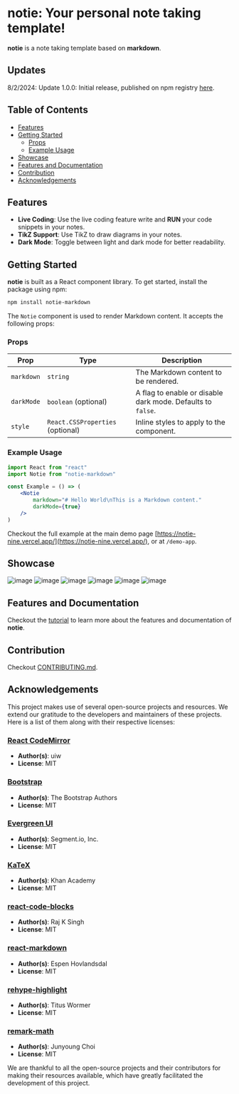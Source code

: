 # **notie**: Your personal note taking template!

**notie** is a note taking template based on **markdown**.

## Updates

8/2/2024: Update 1.0.0: Initial release, published on npm registry [here](https://www.npmjs.com/package/notie-markdown).

## Table of Contents

-   [Features](#features)
-   [Getting Started](#getting-started)
    -   [Props](#props)
    -   [Example Usage](#example-usage)
-   [Showcase](#showcase)
-   [Features and Documentation](#features-and-documentation)
-   [Contribution](#contribution)
-   [Acknowledgements](#acknowledgements)

## Features

-   **Live Coding**: Use the live coding feature write and **RUN** your code snippets in your notes.
-   **TikZ Support**: Use TikZ to draw diagrams in your notes.
-   **Dark Mode**: Toggle between light and dark mode for better readability.

## Getting Started

**notie** is built as a React component library. To get started, install the package using npm:

```bash
npm install notie-markdown
```

The `Notie` component is used to render Markdown content. It accepts the following props:

### Props

| Prop       | Type                             | Description                                                 |
| ---------- | -------------------------------- | ----------------------------------------------------------- |
| `markdown` | `string`                         | The Markdown content to be rendered.                        |
| `darkMode` | `boolean` (optional)             | A flag to enable or disable dark mode. Defaults to `false`. |
| `style`    | `React.CSSProperties` (optional) | Inline styles to apply to the component.                    |

### Example Usage

```jsx
import React from "react"
import Notie from "notie-markdown"

const Example = () => (
    <Notie
        markdown="# Hello World\nThis is a Markdown content."
        darkMode={true}
    />
)
```

Checkout the full example at the main demo page [https://notie-nine.vercel.app/](https://notie-nine.vercel.app/), or at `/demo-app`.

## Showcase

![image](https://github.com/branyang02/notie/assets/107154811/c7d2ac58-2f48-4e1f-af82-bfeec266c1f7)
![image](https://github.com/branyang02/notie/assets/107154811/17fe3a55-64b7-49a0-b3c1-80a2072b5e1c)
![image](https://github.com/branyang02/notie/assets/107154811/f0438d26-847b-4859-84f2-9a5ff93420a2)
![image](https://github.com/branyang02/notie/assets/107154811/b33df6d2-2837-44aa-8648-7b85bdbabdee)
![image](https://github.com/branyang02/notie/assets/107154811/103f8f2c-6621-4e01-9c5c-c2b8d3f5b5b8)
![image](https://github.com/branyang02/notie/assets/107154811/935ed296-2cad-4bd1-af7f-3d256a3fc54c)

## Features and Documentation

Checkout the [tutorial](https://notie-nine.vercel.app/tutorial) to learn more about the features and documentation of **notie**.

## Contribution

Checkout [CONTRIBUTING.md](https://github.com/branyang02/notie/blob/main/CONTRIBUTING.md).

## Acknowledgements

This project makes use of several open-source projects and resources. We extend our gratitude to the developers and maintainers of these projects. Here is a list of them along with their respective licenses:

### [React CodeMirror](https://uiwjs.github.io/react-codemirror/)

-   **Author(s)**: uiw
-   **License**: MIT

### [Bootstrap](https://getbootstrap.com/)

-   **Author(s)**: The Bootstrap Authors
-   **License**: MIT

### [Evergreen UI](https://evergreen.segment.com/)

-   **Author(s)**: Segment.io, Inc.
-   **License**: MIT

### [KaTeX](https://katex.org/)

-   **Author(s)**: Khan Academy
-   **License**: MIT

### [react-code-blocks](https://react-code-blocks-rajinwonderland.vercel.app/?path=/story/code--default)

-   **Author(s)**: Raj K Singh
-   **License**: MIT

### [react-markdown](https://remarkjs.github.io/react-markdown/)

-   **Author(s)**: Espen Hovlandsdal
-   **License**: MIT

### [rehype-highlight](https://github.com/rehypejs/rehype-highlight)

-   **Author(s)**: Titus Wormer
-   **License**: MIT

### [remark-math](https://remark.js.org/)

-   **Author(s)**: Junyoung Choi
-   **License**: MIT

We are thankful to all the open-source projects and their contributors for making their resources available, which have greatly facilitated the development of this project.
